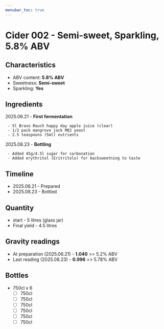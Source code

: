 ```yaml
---
menubar_toc: true
---
```



# Cider 002 - Semi-sweet, Sparkling, 5.8% ABV

## Characteristics
* ABV content: **5.8% ABV**
* Sweetness: **Semi-sweet**
* Sparkling: **Yes**

## Ingredients
2025.06.21 - **First fermentation**

     - 5l Bravo Rauch happy day apple juice (clear)
     - 1/2 pack mangrove jack M02 yeast
     - 2.5 teaspoons (5ml) nutrients


2025.08.23 - **Bottling**
     
     - Added 45g/4.5l sugar for carbonation
     - Added erythritol (Eritritolo) for backsweetning to taste

## Timeline
* 2025.06.21 - Prepared
* 2025.08.23 - Bottled

## Quantity
* start - 5 litres (glass jar)
* Final yield - 4.5 litres 

## Gravity readings
* At preparation (2025.06.21) - **1.040** >> 5.2% ABV
* Last reading (2025.08.23) - **0.996** >> 5.78% ABV

## Bottles
* 750cl x 6
    - [ ] 750cl
    - [ ] 750cl
    - [ ] 750cl
    - [ ] 750cl
    - [ ] 750cl
    - [ ] 750cl
